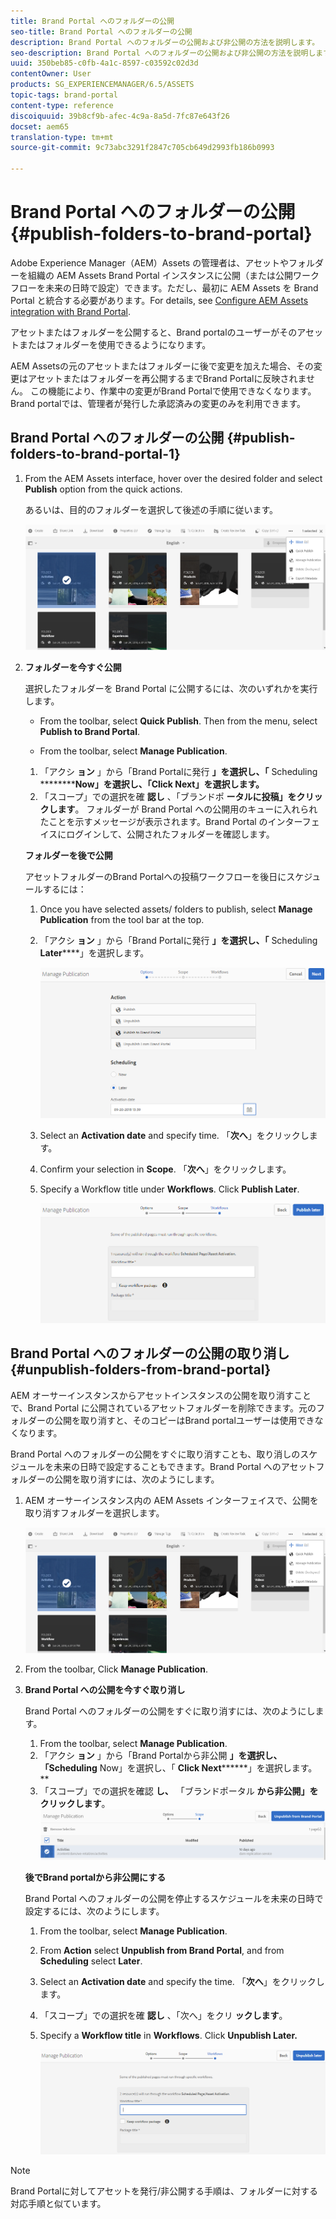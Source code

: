 ```yaml
---
title: Brand Portal へのフォルダーの公開
seo-title: Brand Portal へのフォルダーの公開
description: Brand Portal へのフォルダーの公開および非公開の方法を説明します。
seo-description: Brand Portal へのフォルダーの公開および非公開の方法を説明します。
uuid: 350beb85-c0fb-4a1c-8597-c03592c02d3d
contentOwner: User
products: SG_EXPERIENCEMANAGER/6.5/ASSETS
topic-tags: brand-portal
content-type: reference
discoiquuid: 39b8cf9b-afec-4c9a-8a5d-7fc87e643f26
docset: aem65
translation-type: tm+mt
source-git-commit: 9c73abc3291f2847c705cb649d2993fb186b0993

---
```



# Brand Portal へのフォルダーの公開{#publish-folders-to-brand-portal}

Adobe Experience Manager（AEM）Assets の管理者は、アセットやフォルダーを組織の AEM Assets Brand Portal インスタンスに公開（または公開ワークフローを未来の日時で設定）できます。ただし、最初に AEM Assets を Brand Portal と統合する必要があります。For details, see [Configure AEM Assets integration with Brand Portal](/help/assets/brand-portal-configuring-integration.md).

アセットまたはフォルダーを公開すると、Brand portalのユーザーがそのアセットまたはフォルダーを使用できるようになります。

AEM Assetsの元のアセットまたはフォルダーに後で変更を加えた場合、その変更はアセットまたはフォルダーを再公開するまでBrand Portalに反映されません。 この機能により、作業中の変更がBrand Portalで使用できなくなります。 Brand portalでは、管理者が発行した承認済みの変更のみを利用できます。

## Brand Portal へのフォルダーの公開 {#publish-folders-to-brand-portal-1}

1. From the AEM Assets interface, hover over the desired folder and select **Publish** option from the quick actions.

   あるいは、目的のフォルダーを選択して後述の手順に従います。

   ![publish2bp](assets/publish2bp.png)

1. **フォルダーを今すぐ公開**

   選択したフォルダーを Brand Portal に公開するには、次のいずれかを実行します。

   * From the toolbar, select **Quick Publish**. Then from the menu, select **Publish to Brand Portal**.

   * From the toolbar, select **Manage Publication**.
   1. 「アクシ **ョン** 」から「Brand Portalに発行 **」を選択し、「** Scheduling **********Now」を選択し、「Click Next」を選択します。**
   1. 「スコープ」での選択を確 **認し** 、「ブランドポ **ータルに投稿」をクリックします**。
   フォルダーが Brand Portal への公開用のキューに入れられたことを示すメッセージが表示されます。Brand Portal のインターフェイスにログインして、公開されたフォルダーを確認します。

   **フォルダーを後で公開**

   アセットフォルダーのBrand Portalへの投稿ワークフローを後日にスケジュールするには：

   1. Once you have selected assets/ folders to publish, select **Manage Publication** from the tool bar at the top.
   1. 「アクシ **ョン** 」から「Brand Portalに発行 **」を選択し、「** Scheduling **Later******」を選択します。

      ![publishlatebp](assets/publishlaterbp.png)

   1. Select an **Activation date** and specify time. 「**次へ**」をクリックします。
   1. Confirm your selection in **Scope**. 「**次へ**」をクリックします。
   1. Specify a Workflow title under **Workflows**. Click **Publish Later**.

      ![manageschedulepub](assets/manageschedulepub.png)



## Brand Portal へのフォルダーの公開の取り消し {#unpublish-folders-from-brand-portal}

AEM オーサーインスタンスからアセットインスタンスの公開を取り消すことで、Brand Portal に公開されているアセットフォルダーを削除できます。元のフォルダーの公開を取り消すと、そのコピーはBrand portalユーザーは使用できなくなります。

Brand Portal へのフォルダーの公開をすぐに取り消すことも、取り消しのスケジュールを未来の日時で設定することもできます。Brand Portal へのアセットフォルダーの公開を取り消すには、次のようにします。

1. AEM オーサーインスタンス内の AEM Assets インターフェイスで、公開を取り消すフォルダーを選択します。

   ![publish2bp-1](assets/publish2bp.png)

1. From the toolbar, Click **Manage Publication**.

1. **Brand Portal への公開を今すぐ取り消し**

   Brand Portal へのフォルダーの公開をすぐに取り消すには、次のようにします。

   1. From the toolbar, select **Manage Publication**.
   1. 「アクシ **ョン** 」から「Brand Portalから非公開 **」を選択し、「Scheduling** Now」を選択し、「 **Click Next********」を選択します。**
   1. 「スコープ」での選択を確認 **し、** 「ブランドポータル **から非公開」をクリックします**。
   ![confirm-unpublish](assets/confirm-unpublish.png)

   **後でBrand portalから非公開にする**

   Brand Portal へのフォルダーの公開を停止するスケジュールを未来の日時で設定するには、次のようにします。

   1. From the toolbar, select **Manage Publication**.
   1. From **Action** select **Unpublish from Brand Portal**, and from **Scheduling** select **Later**.
   1. Select an **Activation date** and specify the time. 「**次へ**」をクリックします。
   1. 「スコープ」での選択を確 **認し** 、「次へ」をクリ **ックします**。
   1. Specify a **Workflow title** in **Workflows**. Click **Unpublish Later.**

      ![unpublishworkflows](assets/unpublishworkflows.png)


>[!NOTE]
>
>Brand Portalに対してアセットを発行/非公開する手順は、フォルダーに対する対応手順と似ています。

